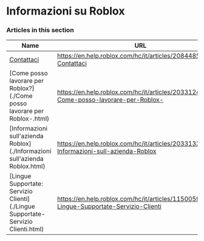 # Informazioni su Roblox  
### Articles in this section
Name|URL
-|-
[Contattaci](./Contattaci.html) |https://en.help.roblox.com/hc/it/articles/208448546-Contattaci
[Come posso lavorare per Roblox?](./Come posso lavorare per Roblox-.html) |https://en.help.roblox.com/hc/it/articles/203312430-Come-posso-lavorare-per-Roblox-
[Informazioni sull'azienda Roblox](./Informazioni sull'azienda Roblox.html) |https://en.help.roblox.com/hc/it/articles/203313370-Informazioni-sull-azienda-Roblox
[Lingue Supportate: Servizio Clienti](./Lingue Supportate- Servizio Clienti.html) |https://en.help.roblox.com/hc/it/articles/115005967366-Lingue-Supportate-Servizio-Clienti